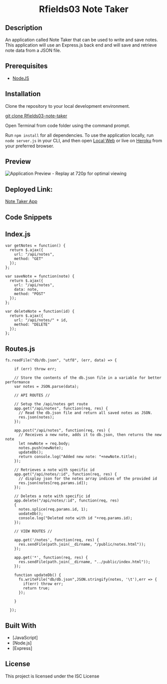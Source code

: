 <h1 align="center">Rfields03 Note Taker</h1>


## Description

An application called Note Taker that can be used to write and save notes. This application will use an Express.js back end and will save and retrieve note data from a JSON file.

## Prerequisites
* [NodeJS](https://nodejs.org/)

## Installation

Clone the repository to your local development environment.

[git clone Rfields03-note-taker](https://github.com/Rfields03/Rfields03-note-taker)


Open Terminal from code folder using the command prompt.

Run `npm install` for all dependencies.  To use the application locally, run `node server.js` in your CLI, and then open [Local Web](http://localhost:3000/) or live on [Heroku](https://still-ridge-23907.herokuapp.com/public/notes.html) from your preferred browser.

## Preview
![Application Preview - Replay at 720p for optimal viewing](Express.jsDemo.gif)

## Deployed Link:
[Note Taker App](https://still-ridge-23907.herokuapp.com/public/notes.html)

## Code Snippets

## Index.js
```
var getNotes = function() {
  return $.ajax({
    url: "/api/notes",
    method: "GET"
  });
};

var saveNote = function(note) {
  return $.ajax({
    url: "/api/notes",
    data: note,
    method: "POST"
  });
};

var deleteNote = function(id) {
  return $.ajax({
    url: "/api/notes/" + id,
    method: "DELETE"
  });
};
```
## Routes.js
```
fs.readFile("db/db.json", "utf8", (err, data) => {

    if (err) throw err;

    // Store the contents of the db.json file in a variable for better performance
    var notes = JSON.parse(data);

    // API ROUTES //

    // Setup the /api/notes get route
    app.get("/api/notes", function(req, res) {
      // Read the db.json file and return all saved notes as JSON.
      res.json(notes);
    });

    app.post("/api/notes", function(req, res) {
      // Receives a new note, adds it to db.json, then returns the new note
      let newNote = req.body;
      notes.push(newNote);
      updateDb();
      return console.log("Added new note: "+newNote.title);
    });

    // Retrieves a note with specific id
    app.get("/api/notes/:id", function(req, res) {
      // display json for the notes array indices of the provided id
      res.json(notes[req.params.id]);
    });

    // Deletes a note with specific id
    app.delete("/api/notes/:id", function(req, res)
    {
      notes.splice(req.params.id, 1);
      uodateDb();
      console.log("Deleted note with id "+req.params.id);
    });

    // VIEW ROUTES //

    app.get('/notes', function(req, res) {
      res.sendFile(path.join(__dirname, "/public/notes.html"));
    });

    app.get('*', function(req, res) {
      res.sendFile(path.join(__dirname, "../public/index.html"));
    });

    function updateDb() {
      fs.writeFile("db/db.json",JSON.stringify(notes, '\t'),err => {
        if(err) throw err;
        return true;
      });

    }

  });
```

## Built With
* [JavaScript]
* [Node.js]
* [Express]

## License
This project is licensed under the ISC License

    

    